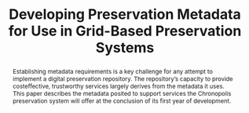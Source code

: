 ---
abstract: Establishing metadata requirements is a key challenge for any attempt to
  implement a digital preservation repository. The repository’s capacity to provide
  costeffective, trustworthy services largely derives from the metadata it uses. This
  paper describes the metadata posited to support services the Chronopolis preservation
  system will offer at the conclusion of its first year of development.
creators:
- Hutt, Arwen
- Sutton, Don
- McDonald, Robert
- Kozbial, Ardys
- Westbrook, Brad
date: null
document_url: https://services.phaidra.univie.ac.at/api/object/o:294143/download
grand_parent: iPRES
institutions: []
keywords:
- london
landing_page_url: https://phaidra.univie.ac.at/o:294143
language: eng
layout: publication
license: CC BY-SA 3.0 AT
notes_url: null
parent: iPRES 2008
publication_type: paper
size: 65384
slides_url: null
source_name: iPRES
title: Developing Preservation Metadata for Use in Grid-Based Preservation Systems
year: 2008
---